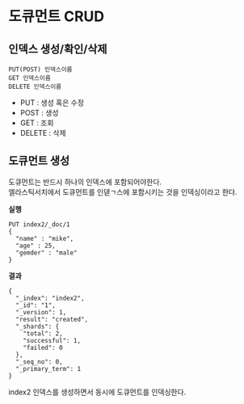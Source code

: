 # 도큐먼트 CRUD
## 인덱스 생성/확인/삭제

```
PUT(POST) 인덱스이름
GET 인덱스이름
DELETE 인덱스이름
```

* PUT : 생성 혹은 수정
* POST : 생성
* GET : 조회
* DELETE : 삭제

## 도큐먼트 생성

도큐먼트는 반드시 하나의 인덱스에 포함되어야한다.    
엘라스틱서치에서 도큐먼트를 인덷ㄱ스에 포함시키는 것을 인덱싱이라고 한다.  

**실행**
```
PUT index2/_doc/1
{
  "name" : "mike",
  "age" : 25,
  "gemder" : "male"
}
```  
  
**결과**
```
{
  "_index": "index2",
  "_id": "1",
  "_version": 1,
  "result": "created",
  "_shards": {
    "total": 2,
    "successful": 1,
    "failed": 0
  },
  "_seq_no": 0,
  "_primary_term": 1
}
```

index2 인덱스를 생성하면서 동시에 도큐먼트를 인덱싱한다.   
